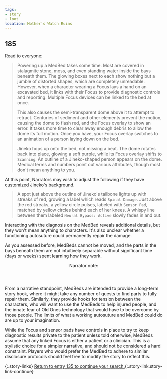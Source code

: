 ```yaml
---
tags:
- story
- loot
location: Mother's Watch Ruins
---
```


## 185

Read to everyone:

> Powering up a MedBed takes some time.
> Most are covered in stalagmite stone, moss, and even standing water inside the bays beneath them.
> The glowing boxes next to each show nothing but a jumble of distorted shapes, which are completely unreadable.
> However, when a character wearing a Focus lays a hand on an excavated bed, it links with their Focus to provide diagnostic controls and reporting.
> Multiple Focus devices can be linked to the bed at once.
>
> This also causes the semi-transparent dome above it to attempt to retract.
> Centuries of sediment and other elements prevent the motion, causing the dome to flash red, and the Focus overlay to show an error. 
> It takes more time to clear away enough debris to allow the dome its full motion.
> Once you have, your Focus overlay switches to an animation of a person laying down on the bed.
>
> Jineko hops up onto the bed, not missing a beat.
> The dome rotates back into place, glowing a soft purple, while its Focus overlay shifts to `Scanning`.
> An outline of a Jineko-shaped person appears on the dome.
> Medical terms and numbers point out various attributes, though most don't mean anything to you.

At this point, Narrators may wish to adjust the following if they have customized Jineko's background.

> A spot just above the outline of Jineko's tailbone lights up with streaks of red, growing a label which reads `Spinal Damage`.
> Just above the red streaks, a yellow circle pulses, labeled with `Sensor Pad`, matched by yellow circles behind each of her knees.
> A whispy line between them labeled `Neural Bypass: Active` slowly fades in and out.

Interacting with the diagnosis on the MedBed reveals additional details, but they won't mean anything to characters.
It's also unclear whether a functioning autosuture could permanently repair the damage.

As you assessed before, MedBeds cannot be moved, and the parts in the bays beneath them are not intuitively separable without significant time (days or weeks) spent learning how they work.

<aside class="narrator-note">
<header>Narrator note:</header>
<p markdown="true">From a narrative standpoint, MedBeds are intended to provide a long-term story hook, where it might take any number of quests to find parts to fully repair them.
Similarly, they provide hooks for tension between the characters, who will want to use the MedBeds to help injured people, and the innate fear of Old Ones technology that would have to be overcome by those people.
The limits of what a working autosuture and MedBed could do are up to your imagination.</p>
<p>While the Focus and sensor pads have controls in place to try to keep diagnostic results private to the patient unless told otherwise, MedBeds assume that any linked Focus is either a patient or a clinician.
This is a stylistic choice for a simpler narrative, and should not be considered a hard constraint.
Players who would prefer the MedBed to adhere to similar disclosure protocols should feel free to modify the story to reflect this.</p>
</aside>

{:.story-links}
[Return to entry 135 to continue your search.](135-ruins-night.md){:.story-link.story-link-continue}
